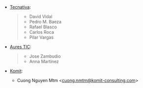 - [Tecnativa](https://www.tecnativa.com):

  > - David Vidal
  > - Pedro M. Baeza
  > - Rafael Blasco
  > - Carlos Roca
  > - Pilar Vargas

- [Aures TIC](https://www.aurestic.es):

  > - Jose Zambudio
  > - Anna Martinez

- [Komit](https://komit-consulting.com):

  - Cuong Nguyen Mtm \<<cuong.nmtm@komit-consulting.com>\>
